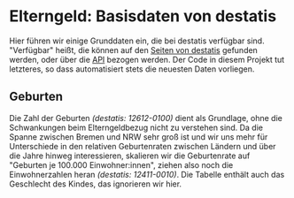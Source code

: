 # Elterngeld: Basisdaten von destatis

Hier führen wir einige Grunddaten ein, die bei destatis verfügbar sind.
"Verfügbar" heißt, die können auf den [Seiten von destatis](www.destatis.de) gefunden werden, oder über die [API](https://www-genesis.destatis.de/genesisWS/rest/2020/) bezogen werden.
Der Code in diesem Projekt tut letzteres, so dass automatisiert stets die neuesten Daten vorliegen.

## Geburten

Die Zahl der Geburten *(destatis: 12612-0100)* dient als Grundlage, ohne die Schwankungen beim Elterngeldbezug nicht zu verstehen sind.
Da die Spanne zwischen Bremen und NRW sehr groß ist und wir uns mehr für Unterschiede in den relativen Geburtenraten zwischen Ländern und über die Jahre hinweg interessieren, skalieren wir die Geburtenrate auf "Geburten je 100.000 Einwohner:innen", ziehen also noch die Einwohnerzahlen heran *(destatis: 12411-0010)*.
Die Tabelle enthält auch das Geschlecht des Kindes, das ignorieren wir hier.
